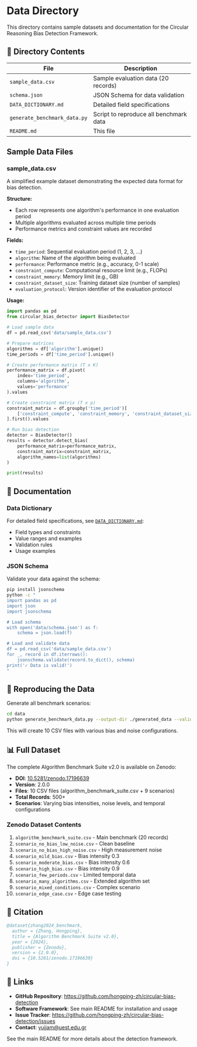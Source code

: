 # Data Directory

This directory contains sample datasets and documentation for the Circular Reasoning Bias Detection Framework.

## 📁 Directory Contents

| File | Description |
|------|-------------|
| `sample_data.csv` | Sample evaluation data (20 records) |
| `schema.json` | JSON Schema for data validation |
| `DATA_DICTIONARY.md` | Detailed field specifications |
| `generate_benchmark_data.py` | Script to reproduce all benchmark data |
| `README.md` | This file |

## Sample Data Files

### sample_data.csv

A simplified example dataset demonstrating the expected data format for bias detection.

**Structure:**
- Each row represents one algorithm's performance in one evaluation period
- Multiple algorithms evaluated across multiple time periods
- Performance metrics and constraint values are recorded

**Fields:**
- `time_period`: Sequential evaluation period (1, 2, 3, ...)
- `algorithm`: Name of the algorithm being evaluated
- `performance`: Performance metric (e.g., accuracy, 0-1 scale)
- `constraint_compute`: Computational resource limit (e.g., FLOPs)
- `constraint_memory`: Memory limit (e.g., GB)
- `constraint_dataset_size`: Training dataset size (number of samples)
- `evaluation_protocol`: Version identifier of the evaluation protocol

**Usage:**
```python
import pandas as pd
from circular_bias_detector import BiasDetector

# Load sample data
df = pd.read_csv('data/sample_data.csv')

# Prepare matrices
algorithms = df['algorithm'].unique()
time_periods = df['time_period'].unique()

# Create performance matrix (T x K)
performance_matrix = df.pivot(
    index='time_period', 
    columns='algorithm', 
    values='performance'
).values

# Create constraint matrix (T x p)
constraint_matrix = df.groupby('time_period')[
    ['constraint_compute', 'constraint_memory', 'constraint_dataset_size']
].first().values

# Run bias detection
detector = BiasDetector()
results = detector.detect_bias(
    performance_matrix=performance_matrix,
    constraint_matrix=constraint_matrix,
    algorithm_names=list(algorithms)
)

print(results)
```

## 📖 Documentation

### Data Dictionary
For detailed field specifications, see [`DATA_DICTIONARY.md`](DATA_DICTIONARY.md):
- Field types and constraints
- Value ranges and examples
- Validation rules
- Usage examples

### JSON Schema
Validate your data against the schema:
```bash
pip install jsonschema
python -c "
import pandas as pd
import json
import jsonschema

# Load schema
with open('data/schema.json') as f:
    schema = json.load(f)

# Load and validate data
df = pd.read_csv('data/sample_data.csv')
for _, record in df.iterrows():
    jsonschema.validate(record.to_dict(), schema)
print('✓ Data is valid!')
"
```

## 🔄 Reproducing the Data

Generate all benchmark scenarios:
```bash
cd data
python generate_benchmark_data.py --output-dir ./generated_data --validate
```

This will create 10 CSV files with various bias and noise configurations.

## 📊 Full Dataset

The complete Algorithm Benchmark Suite v2.0 is available on Zenodo:
- **DOI**: [10.5281/zenodo.17196639](https://doi.org/10.5281/zenodo.17196639)
- **Version**: 2.0.0
- **Files**: 10 CSV files (algorithm_benchmark_suite.csv + 9 scenarios)
- **Total Records**: 500+
- **Scenarios**: Varying bias intensities, noise levels, and temporal configurations

### Zenodo Dataset Contents
1. `algorithm_benchmark_suite.csv` - Main benchmark (20 records)
2. `scenario_no_bias_low_noise.csv` - Clean baseline
3. `scenario_no_bias_high_noise.csv` - High measurement noise
4. `scenario_mild_bias.csv` - Bias intensity 0.3
5. `scenario_moderate_bias.csv` - Bias intensity 0.6
6. `scenario_high_bias.csv` - Bias intensity 0.9
7. `scenario_few_periods.csv` - Limited temporal data
8. `scenario_many_algorithms.csv` - Extended algorithm set
9. `scenario_mixed_conditions.csv` - Complex scenario
10. `scenario_edge_case.csv` - Edge case testing

## 📝 Citation

```bibtex
@dataset{zhang2024_benchmark,
  author = {Zhang, Hongping},
  title = {Algorithm Benchmark Suite v2.0},
  year = {2024},
  publisher = {Zenodo},
  version = {2.0.0},
  doi = {10.5281/zenodo.17196639}
}
```

## 🔗 Links

- **GitHub Repository**: https://github.com/hongping-zh/circular-bias-detection
- **Software Framework**: See main README for installation and usage
- **Issue Tracker**: https://github.com/hongping-zh/circular-bias-detection/issues
- **Contact**: yujjam@uest.edu.gr

See the main README for more details about the detection framework.
